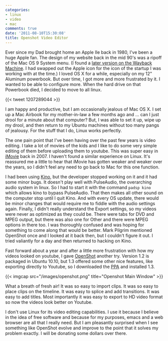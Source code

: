 ```yaml
---
categories:
- linux
- video
- mac
comments: true
date: '2011-08-10T15:30:08'
title: Openshot Video Editor
---
```



Ever since my Dad brought home an Apple IIe back in 1980, I've been a
huge Apple fan. The design of my website back in the mid 90's was a
ripoff of the Mac OS 9 System menu. (I found a [later version on the Wayback Machine](http://web.archive.org/web/20011110214204/http://kurup.com/index.phtml). I
had swapped out the Apple icon for the icon of the startup I was
working with at the time.) I loved OS X for a while, especially on my
12" Aluminum powerbook. But over time, I got more and more frustrated
by it. I wanted to be able to configure more. When the hard drive on
that Powerbook died, I decided to move to all linux.

{{< tweet 1207289044 >}}

I am happy and productive, but I am occasionally jealous of Mac OS X. I set
up a Mac Airbook for my mother-in-law a few months ago and ... can I
just drool for a minute about that computer? But, I was able to set it
up, wipe up my drool, and then return to my Ubuntu machines without
too many pangs of jealousy. For the stuff that I do, Linux works
perfectly.

The one pain point that I've been having over the past few years is
video editing. I take a lot of movies of the kids and I like to do
some very simple editing of them before uploading them to
youtube. This was super easy in
[iMovie](http://www.apple.com/ilife/imovie/) back in 2007. I haven't
found a similar experience on Linux. It's reassured me a little to
hear that iMovie has gotten weaker and weaker over the years, so I
didn't feel any need to go back to Mac for this one function.

I had been using [Kino](http://www.kinodv.org/), but the developer
stopped working on it and it had some minor bugs. It doesn't play well
with PulseAudio, the overarching audio system in linux. So I had to
start it with the command `padsp kino` which allows kino to bypass
PulseAudio. That then makes all other sound on the computer stop until
I quit Kino. And with every OS update, there would be minor changes
that would require me to fiddle with the audio settings
again. Finally, I didn't really understand the Export settings, so my
videos were never as optimized as they could be. There were tabs for
DVD and MPEG output, but there was also one for Other and there were
MPEG options in there too. I was thoroughly confused and was hoping
for something to come along that would be better. Mark Pilgrim
mentioned OpenShot once and I looked at it back then, but I couldn't
figure it out. I tried valiantly for a day and then returned to
hacking on Kino.

Fast forward about a year and after a little more frustration with how
my videos looked on youtube, I gave
[OpenShot](http://www.openshotvideo.com/) another try. Version 1.2 is
packaged in Ubuntu 10.10, but 1.3 offered some other nice features,
like exporting directly to Youtube, so I downloaded the
[PPA](http://www.openshot.org/ppa/) and installed 1.3.

{{< imgcap src="/images/openshot.png" title="Openshot Main Window" >}}

What a breath of fresh air! It was so easy to import clips. It was so
easy to place clips on the timeline. It was easy to splice and add
transitions. It was easy to add titles. Most importantly it was easy
to export to HD video format so now the videos look better on Youtube.

I don't use Linux for its video editing capabilities. I use it because
I believe in the idea of free software and because for my purposes,
emacs and a web browser are all that I really need. But I am
pleasantly surprised when I see something like OpenShot evolve and
improve to the point that it solves my problem exactly. I will be
donating some dollars over there.
